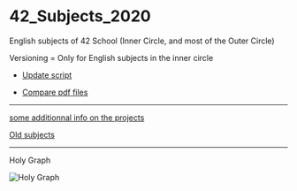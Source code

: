 # 42_Subjects_2020

English subjects of 42 School (Inner Circle, and most of the Outer Circle)

Versioning = Only for English subjects in the inner circle


* [Update script]("https://github.com/Kwevan/42_Subjects_2020_with_versioning/tree/master/Others/Update_Script")

* [Compare pdf files](https://draftable.com/compare)

---

[some additionnal info on the projects](https://github.com/appinha/42cursus)

[Old subjects](https://github.com/Binary-Hackers/42_Subjects)

---

Holy Graph

![Holy Graph](https://github.com/Kwevan/42_Subjects_2020_with_versioning/blob/master/Others/holy_graph.png)
